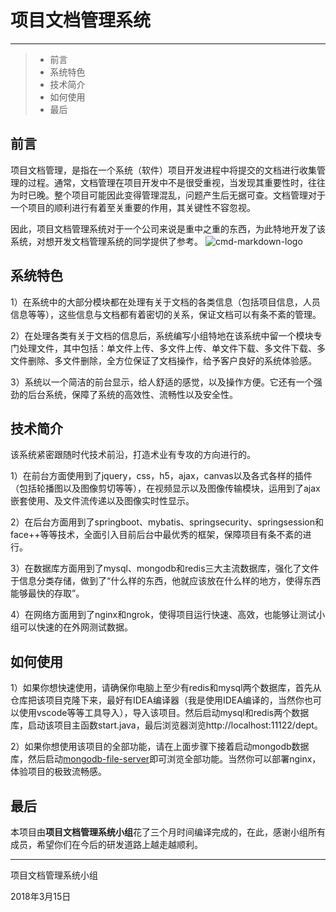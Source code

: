 ﻿# 项目文档管理系统

------

> * 前言
> * 系统特色
> * 技术简介
> * 如何使用
> * 最后

## 前言
项目文档管理，是指在一个系统（软件）项目开发进程中将提交的文档进行收集管理的过程。通常，文档管理在项目开发中不是很受重视，当发现其重要性时，往往为时已晚。整个项目可能因此变得管理混乱，问题产生后无据可查。文档管理对于一个项目的顺利进行有着至关重要的作用，其关键性不容忽视。

因此，项目文档管理系统对于一个公司来说是重中之重的东西，为此特地开发了该系统，对想开发文档管理系统的同学提供了参考。
![cmd-markdown-logo](http://wx4.sinaimg.cn/large/cf495cdcgy1fpctn519vlj211y0idn6a.jpg)
## 系统特色

1）在系统中的大部分模块都在处理有关于文档的各类信息（包括项目信息，人员信息等等），这些信息与文档都有着密切的关系，保证文档可以有条不紊的管理。

2）在处理各类有关于文档的信息后，系统编写小组特地在该系统中留一个模块专门处理文件，其中包括：单文件上传、多文件上传、单文件下载、多文件下载、多文件删除、多文件删除，全方位保证了文档操作，给予客户良好的系统体验感。

3）系统以一个简洁的前台显示，给人舒适的感觉，以及操作方便。它还有一个强劲的后台系统，保障了系统的高效性、流畅性以及安全性。

## 技术简介

该系统紧密跟随时代技术前沿，打造术业有专攻的方向进行的。

1）在前台方面使用到了jquery，css，h5，ajax，canvas以及各式各样的插件（包括轮播图以及图像剪切等等），在视频显示以及图像传输模块，运用到了ajax嵌套使用、及文件流传递以及图像实时性显示。

2）在后台方面用到了springboot、mybatis、springsecurity、springsession和face++等等技术，全面引入目前后台中最优秀的框架，保障项目有条不紊的进行。

3）在数据库方面用到了mysql、mongodb和redis三大主流数据库，强化了文件于信息分类存储，做到了“什么样的东西，他就应该放在什么样的地方，使得东西能够最快的存取”。

4）在网络方面用到了nginx和ngrok，使得项目运行快速、高效，也能够让测试小组可以快速的在外网测试数据。

## 如何使用

1）如果你想快速使用，请确保你电脑上至少有redis和mysql两个数据库，首先从仓库把该项目克隆下来，最好有IDEA编译器（我是使用IDEA编译的，当然你也可以使用vscode等等工具导入），导入该项目。然后启动mysql和redis两个数据库，启动该项目主函数start.java，最后浏览器浏览http://localhost:11122/dept。

2）如果你想使用该项目的全部功能，请在上面步骤下接着启动mongodb数据库，然后启动[mongodb-file-server](https://github.com/xiaoze-smirk/mongodb-file-server)即可浏览全部功能。当然你可以部署nginx，体验项目的极致流畅感。

## 最后

本项目由**项目文档管理系统小组**花了三个月时间编译完成的，在此，感谢小组所有成员，希望你们在今后的研发道路上越走越顺利。


------

项目文档管理系统小组

2018年3月15日